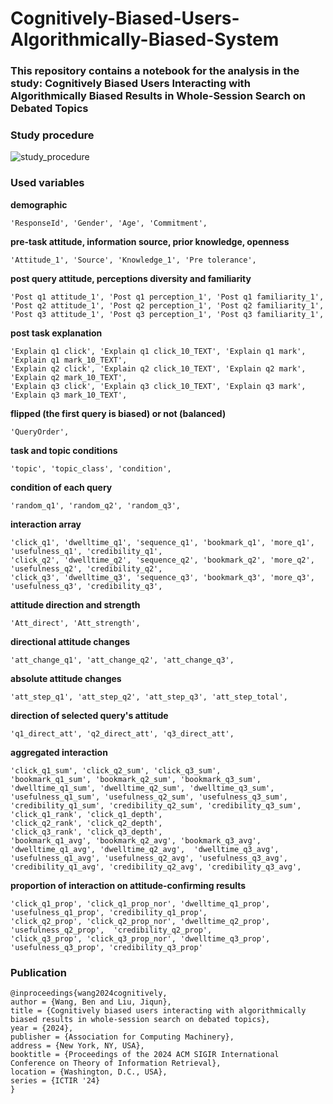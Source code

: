 # Cognitively-Biased-Users-Algorithmically-Biased-System

### This repository contains a notebook for the analysis in the study: Cognitively Biased Users Interacting with Algorithmically Biased Results in Whole-Session Search on Debated Topics

### Study procedure

![study_procedure](https://github.com/zwben/Cognitively-Biased-Users-Algorithmically-Biased-System/assets/44130304/be4c0d26-d566-4988-8d84-bd577b970414)


### Used variables

**demographic**

`'ResponseId', 'Gender', 'Age', 'Commitment',`

**pre-task attitude, information source, prior knowledge, openness**

`'Attitude_1', 'Source', 'Knowledge_1', 'Pre tolerance',`

**post query attitude, perceptions diversity and familiarity**
```
'Post q1 attitude_1', 'Post q1 perception_1', 'Post q1 familiarity_1', 
'Post q2 attitude_1', 'Post q2 perception_1', 'Post q2 familiarity_1',
'Post q3 attitude_1', 'Post q3 perception_1', 'Post q3 familiarity_1',
```
**post task explanation**
```
'Explain q1 click', 'Explain q1 click_10_TEXT', 'Explain q1 mark', 'Explain q1 mark_10_TEXT',
'Explain q2 click', 'Explain q2 click_10_TEXT', 'Explain q2 mark', 'Explain q2 mark_10_TEXT',
'Explain q3 click', 'Explain q3 click_10_TEXT', 'Explain q3 mark', 'Explain q3 mark_10_TEXT',
```
**flipped (the first query is biased) or not (balanced)**

`'QueryOrder',`

**task and topic conditions**

`'topic', 'topic_class', 'condition',`

**condition of each query**

`'random_q1', 'random_q2', 'random_q3',`

**interaction array**
```
'click_q1', 'dwelltime_q1', 'sequence_q1', 'bookmark_q1', 'more_q1',
'usefulness_q1', 'credibility_q1', 
'click_q2', 'dwelltime_q2', 'sequence_q2', 'bookmark_q2', 'more_q2', 
'usefulness_q2', 'credibility_q2',
'click_q3', 'dwelltime_q3', 'sequence_q3', 'bookmark_q3', 'more_q3', 
'usefulness_q3', 'credibility_q3',
```
**attitude direction and strength**

`'Att_direct', 'Att_strength',`

**directional attitude changes**

`'att_change_q1', 'att_change_q2', 'att_change_q3',`

**absolute attitude changes**

`'att_step_q1', 'att_step_q2', 'att_step_q3', 'att_step_total',`

**direction of selected query's attitude**

`'q1_direct_att', 'q2_direct_att', 'q3_direct_att',`

**aggregated interaction**

```
'click_q1_sum', 'click_q2_sum', 'click_q3_sum',
'bookmark_q1_sum', 'bookmark_q2_sum', 'bookmark_q3_sum',
'dwelltime_q1_sum', 'dwelltime_q2_sum', 'dwelltime_q3_sum',
'usefulness_q1_sum', 'usefulness_q2_sum', 'usefulness_q3_sum',
'credibility_q1_sum', 'credibility_q2_sum', 'credibility_q3_sum',
'click_q1_rank', 'click_q1_depth',
'click_q2_rank', 'click_q2_depth',
'click_q3_rank', 'click_q3_depth',
'bookmark_q1_avg', 'bookmark_q2_avg', 'bookmark_q3_avg',
'dwelltime_q1_avg', 'dwelltime_q2_avg',  'dwelltime_q3_avg',
'usefulness_q1_avg', 'usefulness_q2_avg', 'usefulness_q3_avg',
'credibility_q1_avg', 'credibility_q2_avg', 'credibility_q3_avg',
```
**proportion of interaction on attitude-confirming results**
```
'click_q1_prop', 'click_q1_prop_nor', 'dwelltime_q1_prop',
'usefulness_q1_prop', 'credibility_q1_prop',
'click_q2_prop', 'click_q2_prop_nor', 'dwelltime_q2_prop',
'usefulness_q2_prop',  'credibility_q2_prop',
'click_q3_prop', 'click_q3_prop_nor', 'dwelltime_q3_prop',
'usefulness_q3_prop', 'credibility_q3_prop'
```

### Publication
```
@inproceedings{wang2024cognitively,
author = {Wang, Ben and Liu, Jiqun},
title = {Cognitively biased users interacting with algorithmically biased results in whole-session search on debated topics},
year = {2024},
publisher = {Association for Computing Machinery},
address = {New York, NY, USA},
booktitle = {Proceedings of the 2024 ACM SIGIR International Conference on Theory of Information Retrieval},
location = {Washington, D.C., USA},
series = {ICTIR '24}
}
```
